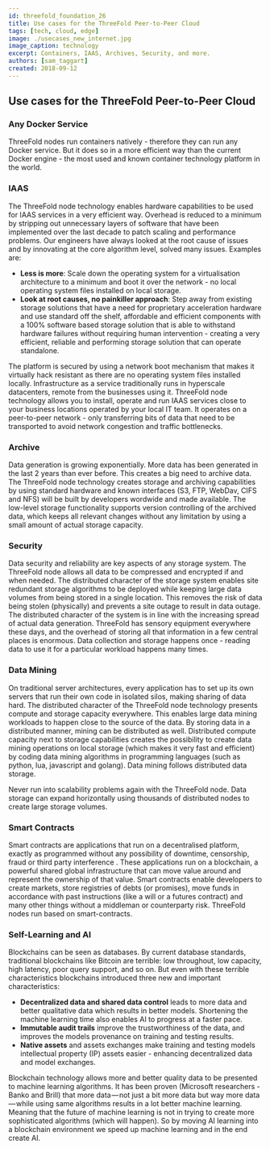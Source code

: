 ```yaml
---
id: threefold_foundation_26
title: Use cases for the ThreeFold Peer-to-Peer Cloud
tags: [tech, cloud, edge]
image: ./usecases_new_internet.jpg
image_caption: technology
excerpt: Containers, IAAS, Archives, Security, and more.
authors: [sam_taggart]
created: 2018-09-12
---
```



##  Use cases for the ThreeFold Peer-to-Peer Cloud

### Any Docker Service

ThreeFold nodes run containers natively - therefore they can run any Docker service.  But it does so in a more efficient way than the current Docker engine - the most used and known container technology platform in the world.

### IAAS

The ThreeFold node technology enables hardware capabilities to be used for IAAS services in a very efficient way.  Overhead is reduced to a minimum by stripping out unnecessary layers of software that have been implemented over the last decade to patch scaling and performance problems. Our engineers have always looked at the root cause of issues and by innovating at the core algorithm level, solved many issues. Examples are:

- **Less is more**: Scale down the operating system for a virtualisation architecture to a minimum and boot it over the network - no local operating system files installed on local storage.
- **Look at root causes, no painkiller approach**: Step away from existing storage solutions that have a need for proprietary acceleration hardware and use standard off the shelf, affordable and efficient components with a 100% software based storage solution that is able to withstand hardware failures without requiring human intervention - creating a very efficient, reliable and performing storage solution that can operate standalone.

The platform is secured by using a network boot mechanism that makes it virtually hack resistant as there are no operating system files installed locally. Infrastructure as a service traditionally runs in hyperscale datacenters, remote from the businesses using it. ThreeFold node technology allows you to install, operate and run IAAS services close to your business locations operated by your local IT team.  It operates on a peer-to-peer network - only transferring bits of data that need to be transported to avoid network congestion and traffic bottlenecks.

### Archive

Data generation is growing exponentially. More data has been generated in the last 2 years than ever before. This creates a big need to archive data. The ThreeFold node technology creates storage and archiving capabilities by using standard hardware and known interfaces (S3, FTP, WebDav, CIFS and NFS) will be built by developers wordwide and made available.  The low-level storage functionality supports version controlling of the archived data, which keeps all relevant changes without any limitation by using a small amount of actual storage capacity.  

### Security

Data security and reliability are key aspects of any storage system.  The ThreeFold node allows all data to be compressed and encrypted if and when needed. The distributed character of the storage system enables site redundant storage algorithms to be deployed while keeping large data volumes from being stored in a single location. This removes the risk of data being stolen (physically) and prevents a site outage to result in data outage.  The distributed character of the system is in line with the increasing spread of actual data generation.  ThreeFold has sensory equipment everywhere these days, and the overhead of storing all that information in a few central places is enormous. Data collection and storage happens once - reading data to use it for a particular workload happens many times.

### Data Mining

On traditional server architectures, every application has to set up its own servers that run their own code in isolated silos, making sharing of data hard. The distributed character of the ThreeFold node technology presents compute and storage capacity everywhere.  This enables large data mining workloads to happen close to the source of the data.  By storing data in a distributed manner, mining can be distributed as well. Distributed compute capacity next to storage capabilities creates the possibility to create data mining operations on local storage (which makes it very fast and efficient) by coding data mining algorithms in programming languages (such as python, lua, javascript and golang). Data mining follows distributed data storage.

Never run into scalability problems again with the ThreeFold node. Data storage can expand horizontally using thousands of distributed nodes to create large storage volumes.

### Smart Contracts

Smart contracts are applications that run on a decentralised platform, exactly as programmed without any possibility of downtime, censorship, fraud or third party interference . These applications run on a blockchain, a powerful shared global infrastructure that can move value around and represent the ownership of that value. Smart contracts enable developers to create markets, store registries of debts (or promises), move funds in accordance with past instructions (like a will or a futures contract) and many other things without a middleman or counterparty risk.  ThreeFold nodes run based on smart-contracts.


### Self-Learning and AI

Blockchains can be seen as databases. By current database standards, traditional blockchains like Bitcoin are terrible: low throughout, low capacity, high latency, poor query support, and so on. But even with these terrible characteristics blockchains introduced three new and important characteristics:

- **Decentralized data and shared data control**  leads to more data and better qualitative data which results in better models. Shortening the machine learning time also enables AI to progress at a faster pace.  
- **Immutable audit trails** improve the trustworthiness of the data, and improves the models provenance on training and testing results.
- **Native assets** and assets exchanges make  training and testing models intellectual property (IP) assets easier - enhancing decentralized data and model exchanges.

Blockchain technology allows more and better quality data to be presented to machine learning algorithms.  It has been proven (Microsoft researchers - Banko and Brill) that more data — not just a bit more data but way more data — while  using same algorithms results in a lot better machine learning.  Meaning that the future of machine learning is not in trying to create more sophisticated algorithms (which will happen). So by moving AI learning into a blockchain environment we speed up machine learning and in the end create AI.

